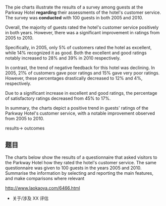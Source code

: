 The pie charts illustrate the results of a survey among guests at the Parkway Hotel **regarding** their assessments of the hotel's customer service. The survey was **conducted** with 100 guests in both 2005 and 2010.

Overall, the majority of guests rated the hotel's customer service positively in both years. However, there was a significant improvement in ratings from 2005 to 2010.

Specifically, in 2005, only 5% of customers rated the hotel as excellent, while 14% recognized it as good. Both the excellent and good ratings notably increased to 28% and 39% in 2010 respectively.

In contrast, the trend of negative feedback for this hotel was declining. In 2005, 21% of customers gave poor ratings and 15% gave very poor ratings. However, these percentages drastically decreased to 12% and 4%, respectively.

Due to a significant increase in excellent and good ratings, the percentage of satisfactory ratings decreased from 45% to 17%.

In summary, the charts depict a positive trend in guests' ratings of the Parkway Hotel's customer service, with a notable improvement observed from 2005 to 2010.

results-> outcomes

## 题目

The charts below show the results of a questionnaire that asked visitors to the Parkway Hotel how they rated the hotel's customer service. The same questionnaire was given to 100 guests in the years 2005 and 2010. Summarise the information by selecting and reporting the main features, and make comparisons where relevant

http://www.laokaoya.com/6466.html

- 关于/涉及 XX 评估
